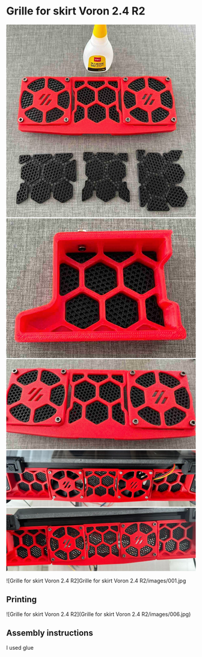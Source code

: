# Grille for skirt Voron 2.4 R2


![Grille for skirt Voron 2.4 R2](images/001.jpg)
![Grille for skirt Voron 2.4 R2](images/002.jpg)
![Grille for skirt Voron 2.4 R2](images/003.jpg)
![Grille for skirt Voron 2.4 R2](images/004.jpg)
![Grille for skirt Voron 2.4 R2](images/005.jpg)

![Grille for skirt Voron 2.4 R2]Grille for skirt Voron 2.4 R2/images/001.jpg





## Printing

![Grille for skirt Voron 2.4 R2](Grille for skirt Voron 2.4 R2/images/006.jpg)

## Assembly instructions

I used glue

